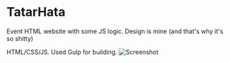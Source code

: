 # TatarHata
Event HTML website with some JS logic. Design is mine (and that's why it's so shitty)

HTML/CSS/JS. Used Gulp for building.
![Screenshot](https://i.imgur.com/3BimTfQ.jpg)
